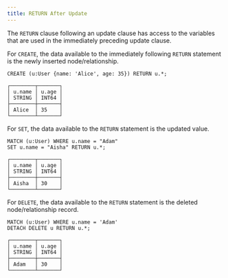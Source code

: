 ```yaml
---
title: RETURN After Update
---
```


The `RETURN` clause following an update clause has access to the variables that are used in the immediately preceding update clause.

For `CREATE`, the data available to the immediately following `RETURN` statement is the newly inserted node/relationship.
```cypher
CREATE (u:User {name: 'Alice', age: 35}) RETURN u.*;
```
```table
┌────────┬───────┐
│ u.name │ u.age │
│ STRING │ INT64 │
├────────┼───────┤
│ Alice  │ 35    │
└────────┴───────┘
```

For `SET`, the data available to the `RETURN` statement is the updated value.
```cypher
MATCH (u:User) WHERE u.name = "Adam"
SET u.name = "Aisha" RETURN u.*;
```
```table
┌────────┬───────┐
│ u.name │ u.age │
│ STRING │ INT64 │
├────────┼───────┤
│ Aisha  │ 30    │
└────────┴───────┘
```

For `DELETE`, the data available to the `RETURN` statement is the deleted node/relationship record.
```cypher
MATCH (u:User) WHERE u.name = 'Adam' 
DETACH DELETE u RETURN u.*;
```
```table
┌────────┬───────┐
│ u.name │ u.age │
│ STRING │ INT64 │
├────────┼───────┤
│ Adam   │ 30    │
└────────┴───────┘
```

